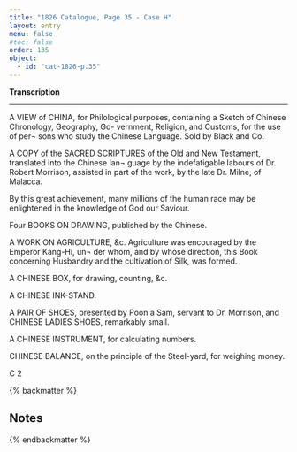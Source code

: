 ```yaml
---
title: "1826 Catalogue, Page 35 - Case H"
layout: entry
menu: false
#toc: false
order: 135
object:
  - id: "cat-1826-p.35"
---
```



**Transcription**

---


A VIEW of CHINA, for Philological purposes, containing
a Sketch of Chinese Chronology, Geography, Go-
vernment, Religion, and Customs, for the use of per¬
sons who study the Chinese Language. Sold by
Black and Co.

A COPY of the SACRED SCRIPTURES of the Old and
New Testament, translated into the Chinese lan¬
guage by the indefatigable labours of Dr. Robert
Morrison, assisted in part of the work, by the late
Dr. Milne, of Malacca.

By this great achievement, many millions of the human race
may be enlightened in the knowledge of God our Saviour.

Four BOOKS ON DRAWING, published by the Chinese.

A WORK ON AGRICULTURE, &c.
Agriculture was encouraged by the Emperor Kang-Hi, un¬
der whom, and by whose direction, this Book concerning
Husbandry and the cultivation of Silk, was formed.

A CHINESE BOX, for drawing, counting, &c.

A CHINESE INK-STAND.

A PAIR OF SHOES, presented by Poon a Sam, servant to
Dr. Morrison, and CHINESE LADIES SHOES,
remarkably small.

A CHINESE INSTRUMENT, for calculating numbers.

CHINESE BALANCE, on the principle of the Steel-yard,
for weighing money.

C 2

{% backmatter %}

## Notes

{% endbackmatter %}
